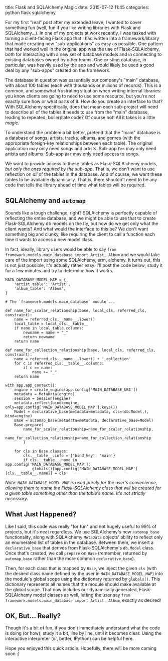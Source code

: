 title: Flask and SQLAlchemy Magic
date: 2015-07-12 11:45
categories: python flask sqlalchemy

For my first "real" post after my extended leave, I wanted to cover something fun (well, fun if you like writing libraries with Flask and SQLAlchemy...). In one of my projects at work recently, I was tasked with turning a client-facing Flask app that I had written into a framework/library that made creating new "sub-applications" as easy as possible. One pattern that had worked well in the original app was the use of Flask-SQLAlchemy, both for interacting with a new set of database models and in connecting to existing databases owned by other teams. One existing database, in particular, was heavily used by the app and would likely be used a good deal by any "sub-apps" created on the framework.

The database in question was essentially our company's "main" database, with
about 100 tables (each with thousands or millions of records). This is a common, and somewhat frustrating situation when writing internal libraries: you know clients are going to need to use some resource, but you're not exactly sure how or what parts of it. How do you create an interface to that? With SQLAlchemy specifically, does that mean each sub-project will need to describe all of the tables it needs to use from the "main" database, leading to repeated, boilerplate code? Of course not! All it takes is a little *magic*.

<!--more-->

To understand the problem a bit better, pretend that the "main" database is a
database of songs, artists, tracks, albums, and genres (with the appropriate
foreign-key relationships between each table). The original application may only
need songs and artists. Sub-app `Foo` may only need artists and albums. Sub-app
`Bar` may only need access to songs.

We want to provide access to these tables as Flask-SQLAlchemy models, *but only the ones required by the
sub-app*. That is, we don't want to use reflection on *all* of the tables in the
database. And of course, we want these tables to be available dynamically. That
is, there shouldn't need to be any code that tells the library ahead of time
what tables will be required.

## SQLAlchemy and `automap`

Sounds like a tough challenge, right? SQLAlchemy is perfectly capable of
reflecting the entire database, and we might be able to use that to create
Flask-SQLAlchemy db models on the fly, but how do we get only what the client
wants? And what would the interface to this be? We don't want something big and
clunky, like requiring the client to call a function each time it wants to
access a new model class.

In fact, ideally, library users would be able to say `from
framework.models.main_database import Artist, Album` and we would take care of
the import using some SQLAlchemy, erm, alchemy. It turns out, this is not just possible, it's
actually rather easy. I'll post the code below; study it for a few minutes and try to determine
how it works.

```
MAIN_DATABASE_MODEL_MAP = {
    'artist_table': 'Artist',
    'album_table': 'Album',
}

# The `framework.models.main_database` module`...

def name_for_scalar_relationship(base, local_cls, referred_cls, constraint):
    name = referred_cls.__name__.lower()
    local_table = local_cls.__table__
    if name in local_table.columns:
        newname = name + "_"
        return newname
    return name

def name_for_collection_relationship(base, local_cls, referred_cls, constraint):
    name = referred_cls.__name__.lower() + '_collection'
    for c in referred_cls.__table__.columns:
        if c == name:
            name += "_"
    return name

with app.app_context():
    engine = create_engine(app.config['MAIN_DATABASE_URI'])
    metadata = MetaData(engine)
    session = Session(engine)
    metadata.reflect(bind=engine, only=app.config['MAIN_DATABASE_MODEL_MAP'].keys())
    Model = declarative_base(metadata=metadata, cls=(db.Model,), bind=engine)
    Base = automap_base(metadata=metadata, declarative_base=Model)
    Base.prepare(
        name_for_scalar_relationship=name_for_scalar_relationship,
        name_for_collection_relationship=name_for_collection_relationship
        )

    for cls in Base.classes:
        cls.__table__.info = {'bind_key': 'main'}
        if cls.__table__.name in app.config['MAIN_DATABASE_MODEL_MAP']:
            globals()[app.config['MAIN_DATABASE_MODEL_MAP'][cls.__table__.name]] = cls
```

*Note: `MAIN_DATABASE_MODEL_MAP` is used purely for the user's convenience, allowing them to name the Flask-SQLAlchemy class that will be created for a given table something other than the table's name. It's not strictly necessary.*

## What Just Happened?

Like I said, this code was really "for fun" and not hugely useful to 99% of projects, but it's neat regardless. We use SQLAlchemy's new `automap_base` functionality, along with SQLAlchemy `MetaData` objects' ability to reflect only an enumerated list of tables in the database. Between them, we insert a `declarative_base` that derives from Flask-SQLAlchemy's `db.Model` class. Once that's created, we call `prepare` on `Base` (remember, returned by `automap_base` rather than the more common `declarative_base`). 

Then, for each class that is mapped by `Base`, we inject the given `cls` (with the desired class name defined by the user in `MAIN_DATABASE_MODEL_MAP`) into the module's global scope using the dictionary returned by `globals()`. This dictionary represents all names that the module should make available at the global scope. That now includes our dynamically generated, Flask-SQLAlchemy model classes as well, letting the user say `from framework.models.main_database import Artist, Album`, exactly as desired!

## OK, But... Really?

Though it's a bit of fun, if you don't immediately understand what the code is
doing (or how), study it a bit, line by line, until it becomes clear. Using the
interactive interpreter (or, better, IPython) can be helpful here.

Hope you enjoyed this quick article. Hopefully, there will be more coming soon :)
